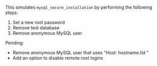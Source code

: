 This simulates `mysql_secure_installation` by performing the following steps:  
 1. Set a new root password
 2. Remove test database
 3. Remove anonymous MySQL user

Pending:
- Remove anonymous MySQL user that uses \"Host: hostname.tld \"
- Add an option to disable remote root logins
